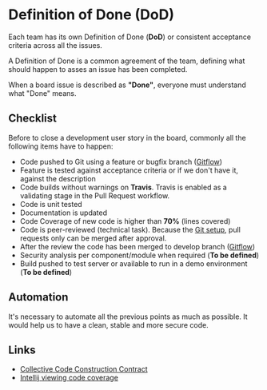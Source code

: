 
# Definition of Done (DoD)

Each team has its own Definition of Done (**DoD**) or consistent acceptance criteria across all the issues.

A Definition of Done is a common agreement of the team, defining what should happen to asses an issue has been completed.

When a board issue is described as **"Done"**, everyone must understand what "Done" means.

## Checklist

Before to close a development user story in the board, commonly all the following items have to happen:

* Code pushed to Git using a feature or bugfix branch ([Gitflow](../development/branching-model.md))
* Feature is tested against acceptance criteria or if we don't have it, against the description
* Code builds without warnings on **Travis**. Travis is enabled as a validating stage in the Pull Request workflow.
* Code is unit tested
* Documentation is updated
* Code Coverage of new code is higher than **70%** (lines covered)
* Code is peer-reviewed (technical task). Because the [Git setup](../devops/github-setup.md), pull requests only can be merged after approval.
* After the review the code has been merged to develop branch ([Gitflow](../development/branching-model.md))
* Security analysis per component/module when required (**To be defined**)
* Build pushed to test server or available to run in a demo environment (**To be defined**)

## Automation

It's necessary to automate all the previous points as much as possible. It would help us to have a clean, stable and more secure code.

## Links

* [Collective Code Construction Contract](https://rfc.zeromq.org/spec:42/C4/)
* [Intellij viewing code coverage](https://www.jetbrains.com/help/idea/viewing-code-coverage-results.html)


